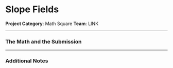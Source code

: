 # Slope Fields

**Project Category**: Math Square
**Team**: LINK

---

### The Math and the Submission

---

### Additional Notes
